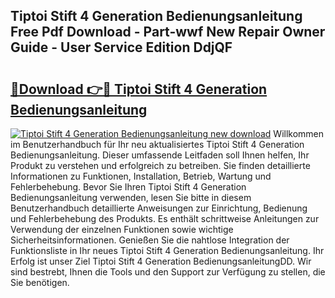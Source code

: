 ## Tiptoi Stift 4 Generation Bedienungsanleitung Free Pdf Download - Part-wwf New Repair Owner Guide - User Service Edition DdjQF

# <h2><a href="http://df07mmn.blite.top/?on=Tiptoi+Stift+4+Generation+Bedienungsanleitung">🔗Download 👉🔴 Tiptoi Stift 4 Generation Bedienungsanleitung</a></h2>

[![Tiptoi Stift 4 Generation Bedienungsanleitung new download](https://i.imgur.com/lujVjoI.png)](http://df07mmn.blite.top/?on=Tiptoi+Stift+4+Generation+Bedienungsanleitung)
Willkommen im Benutzerhandbuch für Ihr neu aktualisiertes Tiptoi Stift 4 Generation Bedienungsanleitung. Dieser umfassende Leitfaden soll Ihnen helfen, Ihr Produkt zu verstehen und erfolgreich zu betreiben. Sie finden detaillierte Informationen zu Funktionen, Installation, Betrieb, Wartung und Fehlerbehebung. Bevor Sie Ihren Tiptoi Stift 4 Generation Bedienungsanleitung verwenden, lesen Sie bitte in diesem Benutzerhandbuch detaillierte Anweisungen zur Einrichtung, Bedienung und Fehlerbehebung des Produkts. Es enthält schrittweise Anleitungen zur Verwendung der einzelnen Funktionen sowie wichtige Sicherheitsinformationen. Genießen Sie die nahtlose Integration der Funktionsliste in Ihr neues Tiptoi Stift 4 Generation Bedienungsanleitung. Ihr Erfolg ist unser Ziel Tiptoi Stift 4 Generation BedienungsanleitungDD. Wir sind bestrebt, Ihnen die Tools und den Support zur Verfügung zu stellen, die Sie benötigen.
